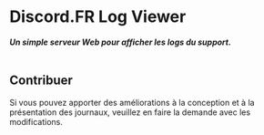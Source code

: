 <div align="left">
    <h1>Discord.FR Log Viewer</h1>
    <strong><i>Un simple serveur Web pour afficher les logs du support.</i></strong>
    <br>
    <br>


</div>

## Contribuer

Si vous pouvez apporter des améliorations à la conception et à la présentation des journaux, veuillez en faire la demande avec les modifications.
